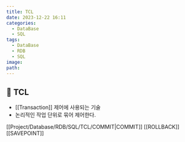 ```yaml
---
title: TCL
date: 2023-12-22 16:11
categories:
  - DataBase
  - SQL
tags:
  - DataBase
  - RDB
  - SQL
image: 
path:
---
```


## 🌈 TCL
+ [[Transaction]] 제어에 사용되는 기술
+ 논리적인 작업 단위로 묶어 제어한다.

[[Project/Database/RDB/SQL/TCL/COMMIT|COMMIT]]
[[ROLLBACK]]
[[SAVEPOINT]]
